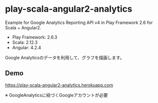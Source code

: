 # play-scala-angular2-analytics
Example for Google Analytics Reporting API v4 in Play Framework 2.6 for Scala + Angular2.

* Play Framework: 2.6.3
* Scala: 2.12.3
* Angular: 4.2.4

Google Analyticsのデータを利用して、グラフを描画します。

## Demo
https://play-scala-angular2-analytics.herokuapp.com

※ GoogleAnalyticsに紐づくGoogleアカウントが必要
